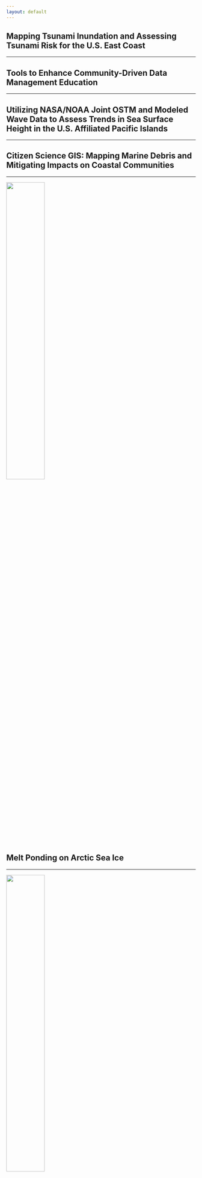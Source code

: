 ```yaml
---
layout: default
---
```


## Mapping Tsunami Inundation and Assessing Tsunami Risk for the U.S. East Coast
---

## Tools to Enhance Community-Driven Data Management Education
---

## Utilizing NASA/NOAA Joint OSTM and Modeled Wave Data to Assess Trends in Sea Surface Height in the U.S. Affiliated Pacific Islands
---

## Citizen Science GIS: Mapping Marine Debris and Mitigating Impacts on Coastal Communities
---
<img src="https://drive.google.com/uc?export=view&id=1PEFVGBRJfLlERFH7nOdEBL3tMPfw7Epi" width = "45%" ><br>


## Melt Ponding on Arctic Sea Ice
---
<img src="https://drive.google.com/uc?export=view&id=1aQDF3bHtNcXsQ5Bp1IwyRCoGzH4qGrxS" width = "45%" ><br>
